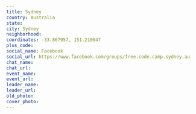 ```yaml
---
title: Sydney
country: Australia
state: 
city: Sydney
neighborhood: 
coordinates: -33.867957, 151.210047
plus_code:
social_name: Facebook
social_url: https://www.facebook.com/groups/free.code.camp.sydney.au
chat_name:
chat_url:
event_name:
event_url:
leader_name:
leader_url:
old_photo: 
cover_photo:
---
```

